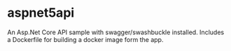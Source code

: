 # aspnet5api

An Asp.Net Core API sample with swagger/swashbuckle installed. Includes a Dockerfile for building a docker image form the app.
